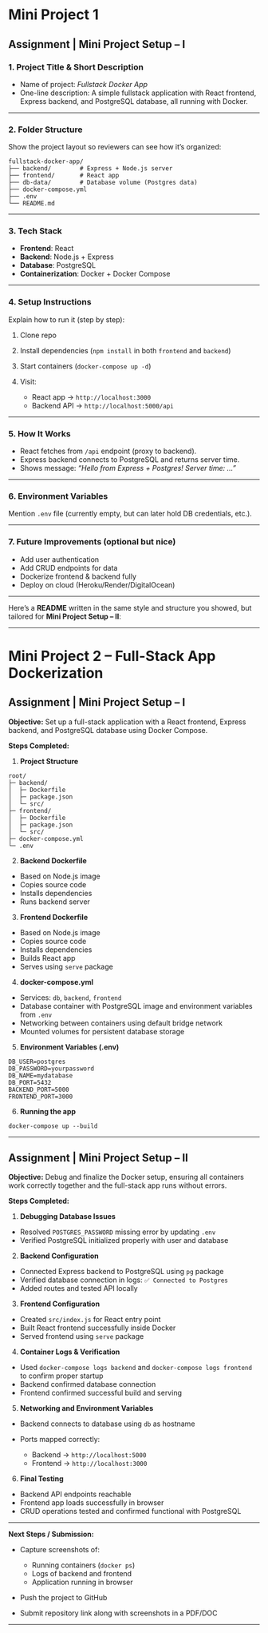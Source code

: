 # Mini Project 1
## Assignment | Mini Project Setup – I

### 1. **Project Title & Short Description**

* Name of project: *Fullstack Docker App*
* One-line description: A simple fullstack application with React frontend, Express backend, and PostgreSQL database, all running with Docker.

---

### 2. **Folder Structure**

Show the project layout so reviewers can see how it’s organized:

```
fullstack-docker-app/
├── backend/        # Express + Node.js server
├── frontend/       # React app
├── db-data/        # Database volume (Postgres data)
├── docker-compose.yml
├── .env
└── README.md
```

---

### 3. **Tech Stack**

* **Frontend**: React
* **Backend**: Node.js + Express
* **Database**: PostgreSQL
* **Containerization**: Docker + Docker Compose

---

### 4. **Setup Instructions**

Explain how to run it (step by step):

1. Clone repo
2. Install dependencies (`npm install` in both `frontend` and `backend`)
3. Start containers (`docker-compose up -d`)
4. Visit:

   * React app → `http://localhost:3000`
   * Backend API → `http://localhost:5000/api`

---

### 5. **How It Works**

* React fetches from `/api` endpoint (proxy to backend).
* Express backend connects to PostgreSQL and returns server time.
* Shows message: *“Hello from Express + Postgres! Server time: …”*

---

### 6. **Environment Variables**

Mention `.env` file (currently empty, but can later hold DB credentials, etc.).

---

### 7. **Future Improvements** (optional but nice)

* Add user authentication
* Add CRUD endpoints for data
* Dockerize frontend & backend fully
* Deploy on cloud (Heroku/Render/DigitalOcean)


---

Here’s a **README** written in the same style and structure you showed, but tailored for **Mini Project Setup – II**:

---

# Mini Project 2 – Full-Stack App Dockerization

## Assignment | Mini Project Setup – I

**Objective:**
Set up a full-stack application with a React frontend, Express backend, and PostgreSQL database using Docker Compose.

**Steps Completed:**

1. **Project Structure**

```
root/
├─ backend/
│  ├─ Dockerfile
│  ├─ package.json
│  └─ src/
├─ frontend/
│  ├─ Dockerfile
│  ├─ package.json
│  └─ src/
├─ docker-compose.yml
└─ .env
```

2. **Backend Dockerfile**

* Based on Node.js image
* Copies source code
* Installs dependencies
* Runs backend server

3. **Frontend Dockerfile**

* Based on Node.js image
* Copies source code
* Installs dependencies
* Builds React app
* Serves using `serve` package

4. **docker-compose.yml**

* Services: `db`, `backend`, `frontend`
* Database container with PostgreSQL image and environment variables from `.env`
* Networking between containers using default bridge network
* Mounted volumes for persistent database storage

5. **Environment Variables (.env)**

```
DB_USER=postgres
DB_PASSWORD=yourpassword
DB_NAME=mydatabase
DB_PORT=5432
BACKEND_PORT=5000
FRONTEND_PORT=3000
```

6. **Running the app**

```
docker-compose up --build
```

---

## Assignment | Mini Project Setup – II

**Objective:**
Debug and finalize the Docker setup, ensuring all containers work correctly together and the full-stack app runs without errors.

**Steps Completed:**

1. **Debugging Database Issues**

* Resolved `POSTGRES_PASSWORD` missing error by updating `.env`
* Verified PostgreSQL initialized properly with user and database

2. **Backend Configuration**

* Connected Express backend to PostgreSQL using `pg` package
* Verified database connection in logs: `✅ Connected to Postgres`
* Added routes and tested API locally

3. **Frontend Configuration**

* Created `src/index.js` for React entry point
* Built React frontend successfully inside Docker
* Served frontend using `serve` package

4. **Container Logs & Verification**

* Used `docker-compose logs backend` and `docker-compose logs frontend` to confirm proper startup
* Backend confirmed database connection
* Frontend confirmed successful build and serving

5. **Networking and Environment Variables**

* Backend connects to database using `db` as hostname
* Ports mapped correctly:

  * Backend → `http://localhost:5000`
  * Frontend → `http://localhost:3000`

6. **Final Testing**

* Backend API endpoints reachable
* Frontend app loads successfully in browser
* CRUD operations tested and confirmed functional with PostgreSQL

---

**Next Steps / Submission:**

* Capture screenshots of:

  * Running containers (`docker ps`)
  * Logs of backend and frontend
  * Application running in browser
* Push the project to GitHub
* Submit repository link along with screenshots in a PDF/DOC

---
